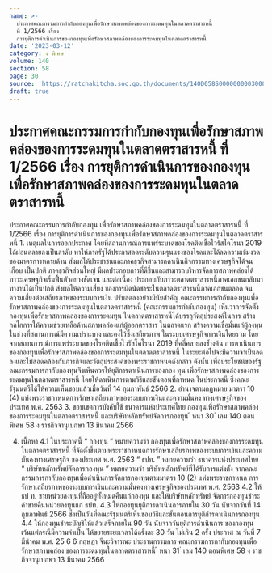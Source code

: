 ```yaml
---
name: >-
  ประกาศคณะกรรมการกำกับกองทุนเพื่อรักษาสภาพคล่องของการระดมทุนในตลาดตราสารหนี้
  ที่ 1/2566 เรื่อง
  การยุติการดำเนินการของกองทุนเพื่อรักษาสภาพคล่องของการระดมทุนในตลาดตราสารหนี้
date: '2023-03-12'
category: ง พิเศษ
volume: 140
section: 58
page: 30
source: 'https://ratchakitcha.soc.go.th/documents/140D058S0000000003000.pdf'
draft: true
---
```


# ประกาศคณะกรรมการกำกับกองทุนเพื่อรักษาสภาพคล่องของการระดมทุนในตลาดตราสารหนี้ ที่ 1/2566 เรื่อง การยุติการดำเนินการของกองทุนเพื่อรักษาสภาพคล่องของการระดมทุนในตลาดตราสารหนี้

ประกาศคณะกรรมการกำกับกองทุน เพื่อรักษาสภาพคล่องของการระดมทุนในตลาดตราสารหนี้ ที่ 1/2566 เรื่อง การยุติการดำเนินการของกองทุนเพื่อรักษาสภาพคล่องของการระดมทุนในตลาดตราสารหนี้ 1. เหตุผลในการออกประกาศ โดยที่สถานการณ์การแพร่ระบาดของโรคติดเชื้อไวรัสโคโรนา 2019 ได้ผ่อนคลายลงเป็นลาดับ ทาให้ภาครัฐได้ประกาศลดระดับความรุนแรงของโรคและได้ลดความเข้มงวดของมาตรการหลายด้าน ส่งผลให้ประชาชนและภาคธุรกิจสามารถดาเนินกิจกรรมทางเศรษฐกิจได้จนเกือบ เป็นปกติ ภาคธุรกิจส่วนใหญ่ มีผลประกอบการที่ดีขึ้นและสามารถบริหารจัดการสภาพคล่องได้ ภาวะเศรษฐกิจเริ่มฟื้นตัวอย่างชัดเจน และต่อเนื่อง ประกอบกับภาวะตลาดตราสารหนี้ภาคเอกชนกลับมาทางานได้เป็นปกติ ส่งผลให้ความเสี่ยง ของการผิดนัดชาระในตลาดตราสารหนี้ภาคเอกชนตลอด จนความเสี่ยงต่อเสถียรภาพของระบบการเงิน ปรับลดลงอย่างมีนัยสำคัญ คณะกรรมการกำกับกองทุนเพื่อรักษาสภาพคล่องของการระดมทุนในตลาดตราสารหนี้ (คณะกรรมการกำกับกองทุน) เห็นว่าการจัดตั้งกองทุนเพื่อรักษาสภาพคล่องของการระดมทุน ในตลาดตราสารหนี้ได้บรรลุวัตถุประสงค์ในการ สร้างกลไกการให้ความช่วยเหลือด้านสภาพคล่องแก่ผู้ออกตราสาร ในตลาดแรก สร้างความเชื่อมั่นแก่ผู้ลงทุนในช่วงที่สถานการณ์มีความเปราะบาง และคงไว้ซึ่งเสถียรภาพ ในระบบเศรษฐกิจการเงินโดยรวม โดยจากสถานการณ์การแพร่ระบาดของโรคติดเชื้อไวรัสโคโรนา 2019 ที่คลี่คลายลงข้ำงต้น การดาเนินการของกองทุนเพื่อรักษาสภาพคล่องของการระดมทุนในตลาดตราสารหนี้ ในระยะต่อไปจะมีความจาเป็นลดลงและไม่สอดคล้องกับภารกิจและวัตถุประสงค์ของพระราชกาหนดดังกล่าว ดังนั้น เพื่อประโยชน์ของรัฐ คณะกรรมการกากับกองทุนจึงเห็นควรให้ยุติการดาเนินการของกอง ทุน เพื่อรักษาสภาพคล่องของการระดมทุนในตลาดตราสารหนี้ โดยให้ดาเนินการตามวิธีและขั้นตอนที่กาหนด ในประกาศนี้ ซึ่งคณะรัฐมนตรีได้ให้ความเห็นชอบแล้วเมื่อวันที่ 14 กุมภาพันธ์ 2566 2. อำนาจตามกฎหมาย มาตรา 10 (4) แห่งพระราชกาหนดการรักษาเสถียรภาพของระบบการเงินและความมั่นคง ทางเศรษฐกิจของประเทศ พ.ศ. 2563 3. ขอบเขตการบังคับใช้ ธนาคารแห่งประเทศไทย กองทุนเพื่อรักษาสภาพคล่องของการระดมทุนในตลาดตราสารหนี้ และบริษัทหลักทรัพย์จัดการกองทุน ้ หนา 30 ่ เลม 140 ตอนพิเศษ 58 ง ราชกิจจานุเบกษา 13 มีนาคม 2566

4. เนื้อหา 4.1 ในประกาศนี้ “ กองทุน ” หมายความว่า กองทุนเพื่อรักษาสภาพคล่องของการระดมทุนในตลาดตราสารหนี้ ที่จัดตั้งขึ้นตามพระราชกาหนดการรักษาเสถียรภาพของระบบการเงินและความมั่นคงทางเศรษฐกิจ ของประเทศ พ.ศ. 2563 “ ธปท. ” หมายความว่า ธนาคารแห่งประเทศไทย “ บริษัทหลักทรัพย์จัดการกองทุน ” หมายความว่า บริษัทหลักทรัพย์ที่ได้รับการแต่งตั้ง จากคณะกรรมการกากับกองทุนเพื่อดำเนินการจัดการกองทุนตามมาตรา 10 (2) แห่งพระราชกาหนด การรักษาเสถียรภาพของระบบการเงินและความมั่นคงทางเศรษฐกิจของประเทศ พ.ศ. 2563 4.2 ให้ ธป ท. ขายหน่วยลงทุนที่ถืออยู่ทั้งหมดคืนแก่กองทุน และให้บริษัทหลักทรัพย์ จัดการกองทุนชำระค่าขายคืนหน่วยลงทุนแก่ ธปท. 4.3 ให้กองทุนยุติการดาเนินการภายใน 30 วัน นับจากวันที่ 14 กุมภาพันธ์ 2566 ซึ่งเป็นวันที่คณะรัฐมนตรีเห็นชอบวิธีและขั้นตอนการยุติกำรดาเนินการกองทุน 4.4 ให้กองทุนชำระบัญชีให้แล้วเสร็จภายใน 90 วัน นับจากวันยุติการดำเนินการ ของกองทุน เว้นแต่กรณีมีความจำเป็น ให้ขยายระยะเวลาได้ครั้งละ 30 วัน ไม่เกิน 2 ครั้ง ประกาศ ณ วันที่ 7 มีนำคม พ.ศ. 25 6 6 กฤษฎา จีนะวิจารณะ ประธานกรรมการ คณะกรรมการกากับกองทุนเพื่อรักษาสภาพคล่อง ของการระดมทุนในตลาดตราสารหนี้ ้ หนา 31 ่ เลม 140 ตอนพิเศษ 58 ง ราชกิจจานุเบกษา 13 มีนาคม 2566
